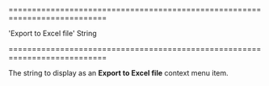 ===========================================================================
<!--default-->'Export to Excel file'<!--/default-->
<!--type-->String<!--/type-->
===========================================================================

<!--shortDescription-->
The string to display as an **Export to Excel file** context menu item.
<!--/shortDescription-->

<!--fullDescription-->

<!--/fullDescription-->